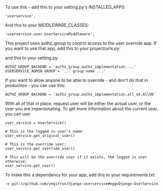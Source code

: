To use this - add this to your setting.py's INSTALLED_APPS:

    'userservice',

And this to your MIDDLEWARE_CLASSES:

    'userservice.user.UserServiceMiddleware',                                   


This project uses authz_group to control access to the user override app.  If you want to use that app, add this to your project/urls.py:


and this to your setting.py:

    AUTHZ_GROUP_BACKEND = 'authz_group.authz_implementation....'           
    USERSERVICE_ADMIN_GROUP = '... group name ...' 

If you want to allow anyone to be able to override - and don't do that in production - you can use this:

    AUTHZ_GROUP_BACKEND = 'authz_group.authz_implementation.all_ok.AllOK'           


With all of that in place, request.user will be either the actual user, or the user you are impersonating.  To get more information about the current user, you can use:

    user_service = UserService() 
    
    # This is the logged in user's name:
    user_service.get_original_user()
    
    # This is the override user:
    user_service.get_override_user()

    # This will be the override user if it exists, the logged in user otherwise:
    user_service.get_user() 

To make this a dependency for your app, add this to your requirements.txt:

    -e git://github.com/vegitron/django-userservice#egg=Django-UserService


